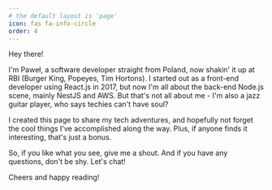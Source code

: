 ```yaml
---
# the default layout is 'page'
icon: fas fa-info-circle
order: 4
---
```


Hey there!

I'm Paweł, a software developer straight from Poland, now shakin' it up at RBI (Burger King, Popeyes, Tim Hortons). I started out as a front-end developer using React.js in 2017, but now I'm all about the back-end Node.js scene, mainly NestJS and AWS. But that's not all about me - I'm also a jazz guitar player, who says techies can't have soul?

I created this page to share my tech adventures, and hopefully not forget the cool things I've accomplished along the way. Plus, if anyone finds it interesting, that's just a bonus.

So, if you like what you see, give me a shout. And if you have any questions, don't be shy. Let's chat!

Cheers and happy reading!
